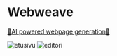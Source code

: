 # Webweave

[🤖AI powered webpage generation🤖]([https://www.google.com](https://docs.google.com/presentation/d/1ImwwU0nt-wSZQWNDo0mwVKFpj4UfBiiZv6vGNsmTa50/edit?usp=sharing))

![etusivu](https://github.com/ofisch/WebWeave/assets/65644771/1f5dd707-2459-4048-a59f-3de3f73cbb75)
![editori](https://github.com/ofisch/WebWeave/assets/65644771/2662b4ff-f860-4bf7-96e2-77a75ee0125f)
